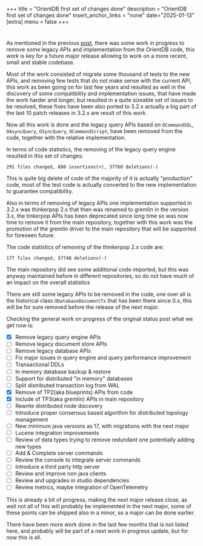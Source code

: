 +++
title = "OrientDB first set of changes done"
description = "OrientDB first set of changes done"
insert_anchor_links = "none"
date="2025-01-13"
[extra]
menu = false
+++
# 

As mentioned in the previous [post](/news/status-and-backlog/), there was some work in progress to remove some legacy APIs and implementation from the OrientDB code, 
this work is key for a future major release allowing to work on a more recent, small and stable codebase.

Most of the work consisted of migrate some thousand of tests to the new APIs, and removing few tests that do not make sense with the current API, this work as been going on for last few years and resulted as well in the discovery of some compatibility and implementation issues, that have made the work harder and longer, but resulted in a quite sizeable set of issues to be resolved, these fixes have been also ported to 3.2.x actually a big part of the last 10 patch releases in 3.2.x are result of this work.

Now all this work is done and the legacy query APIs based on `OCommandSQL`, `OAsyncQuery`, `OSyncQuery`, `OCommandScript`, have been removed from the code, together with the relative implementation.

In terms of code statistics, the removing of the legacy query engine resulted in this set of changes:
```
291 files changed, 888 insertions(+), 37760 deletions(-)
```

This is quite big delete of code of the majority of it is actually "production" code, most of the test code is actually converted to the new implementation to guarantee compatibility.
 

Also in terms of removing of legacy APIs one implementation supported in 3.2.x was thinkerpop 2.x that then was renamed to gremlin in the version 3.x, the tinkerpop APIs has been deprecated since long time so was now time to remove it from the main repository, together with this work was the promotion of the gremlin driver to the main repository that will be supported for foreseen future.

The code statistics of removing of the thinkerpop 2.x code are:
```
177 files changed, 57748 deletions(-)
```

The main repository did see some additional code imported, but this was anyway maintained before in different repositories, so do not have much of an impact on the overall statistics


There are still some legacy APIs to be removed in the code, one over all is the historical class `ODatabaseDocumentTx` that has been there since 0.x, this will be for sure removed before the release of the next major.

Checking the general work on progress of the original status post what we get now is:


- [x] Remove legacy query engine APIs  
- [ ] Remove legacy document store APIs  
- [ ] Remove legacy database APIs  
- [ ] Fix major issues in query engine and query performance improvement
- [ ] Transactional DDLs
- [ ] In memory database backup & restore
- [ ] Support for distributed "in memory" databases
- [ ] Split distributed transaction log from WAL
- [x] Remove of TP2(aka blueprints) APIs from code
- [x] Include of TP3(aka gremlin) APIs in main repository
- [ ] Rewrite distributed node discovery
- [ ] Introduce proper consensus based algorithm for distributed topology management
- [ ] New minimum java versions as 17, with migrations with the next major
- [ ] Lucene integration improvements
- [ ] Review of data types trying to remove redundant one potentially adding new types
- [ ] Add & Complete server commands
- [ ] Review the console to integrate server commands
- [ ] Introduce a third party http server
- [ ] Review and improve non java clients
- [ ] Review and upgrades in studio dependencies
- [ ] Review metrics, maybe integration of OpenTelemetry

This is already a bit of progress, making the next major release close, as well not all of this will probably be implemented in the next major, some of these points can be shipped also in a minor, so a major can be done earlier.

There have been more work done in the last few months that is not listed here, and probably will be part of a next work in progress update, but for now this is all.
